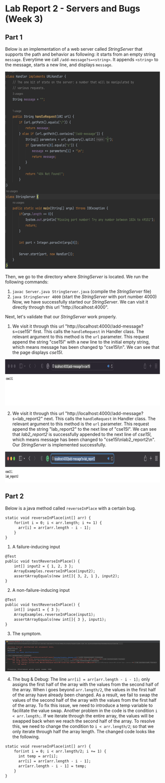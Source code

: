 # Lab Report 2 - Servers and Bugs (Week 3)

## Part 1
Below is an implementation of a web server called *StringServer* that supports the path and behavior as following: it starts from an empty string `message`. Everytime we call `/add-message?s=<string>`. It appends `<string>` to the message, starts a new line, and displays `message`.

<img src="lab2_img/stringserver.png" alt="Image" width="640" height="640">

Then, we go to the directory where *StringServer* is located. We run the following commands:
1. `javac Server.java StringServer.java` (compile the  *StringServer* file)
2. `java StringServer 4000` (start the *StringServer* with port number 4000)
Now, we have successfully started our *StringServer*. We can visit it directly through this url "http://localhost:4000".

Next, let's validate that our *StringServer* work properly.
1. We visit it through this url "http://localhost:4000//add-message?s=cse15l" first. This calls the `handleRequest` in Handler class. The relevant argument to this method is the `url` parameter. This request append the string "cse15l" with a new line to the initial empty string, which means message has been changed tp "cse15l\n". We can see that the page displays *cse15l*.
<img src="lab2_img/firststring.png" alt="Image" width="1000" height="150">

2. We visit it through this url "http://localhost:4000//add-message?s=lab_report2" next. This calls the `handleRequest` in Handler class. The relevant argument to this method is the `url` parameter. This request append the string "lab_report2" to the next line of "cse15l". We can see that *lab2_report2* is successfully appended to the next line of *cse15l*, which means message has been changed to "cse15l\nlab2_report2\n". Our *StringServer* is implemented successfully.
<img src="lab2_img/secondstring.png" alt="Image" width="1000" height="100">


## Part 2
Below is a java method called `reverseInPlace` with a certain bug. 
```
static void reverseInPlace(int[] arr) {
    for(int i = 0; i < arr.length; i += 1) {
      arr[i] = arr[arr.length - i - 1];
    }
}
```
1. A failure-inducing input
```
@Test 
public void testReverseInPlace() {
    int[] input2 = { 1, 2, 3 };
    ArrayExamples.reverseInPlace(input2);
    assertArrayEquals(new int[]{ 3, 2, 1 }, input2);
}
```

2. A non-failure-inducing input
```
@Test 
public void testReverseInPlace() {
    int[] input1 = { 3 };
    ArrayExamples.reverseInPlace(input1);
    assertArrayEquals(new int[]{ 3 }, input1);
}
```

3. The symptom.
<img src="lab2_img/symptom.png" alt="Image" width="1000" height="100">

4. The bug & Debug:
The line `arr[i] = arr[arr.length - i - 1];` only assigns the first half of the array with the values from the second half of the array. When i goes beyond `arr.length/2`, the values in the first half of the array have already been changed. As a result, we fail to swap the values of the second half of the array with the values from the first half of the array. To fix this issue, we need to introduce a temp variable to facilitate the value swap. Another problem in the code is the condition `i < arr.length;`. If we iterate through the entire array, the values will be swapped back when we reach the second half of the array. To resolve this, we need to change the condition to `i < arr.length/2`; so that we only iterate through half the array length. The changed code looks like the following.
```
static void reverseInPlace(int[] arr) {
    for(int i = 0; i < arr.length/2; i += 1) {
      int temp = arr[i];
      arr[i] = arr[arr.length - i - 1];
      arr[arr.length - i - 1] = temp;
    }
}
```





  
